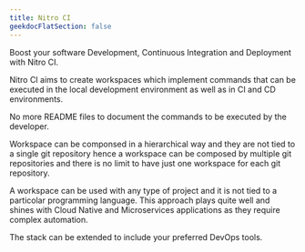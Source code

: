 ```yaml
---
title: Nitro CI
geekdocFlatSection: false
---
```


Boost your software Development, Continuous Integration and Deployment with Nitro CI.

Nitro CI aims to create workspaces which implement commands that can be executed in the local development environment as well as in CI and CD environments.

No more README files to document the commands to be executed by the developer.

Workspace can be componsed in a hierarchical way and they are not tied to a single git repository hence a workspace can be composed by multiple git repositories and there is no limit to have just one workspace for each git repository.

A workspace can be used with any type of project and it is not tied to a particolar programming language. This approach plays quite well and shines with Cloud Native and Microservices applications as they require complex automation.

The stack can be extended to include your preferred DevOps tools.

<!-- spellchecker-disable -->

<!-- spellchecker-enable -->
